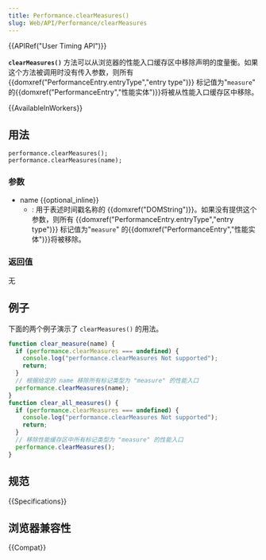 ```yaml
---
title: Performance.clearMeasures()
slug: Web/API/Performance/clearMeasures
---
```


{{APIRef("User Timing API")}}

**`clearMeasures()`** 方法可以从浏览器的性能入口缓存区中移除声明的度量衡。如果这个方法被调用时没有传入参数，则所有 {{domxref("PerformanceEntry.entryType","entry type")}} 标记值为"`measure`" 的{{domxref("PerformanceEntry","性能实体")}}将被从性能入口缓存区中移除。

{{AvailableInWorkers}}

## 用法

```
performance.clearMeasures();
performance.clearMeasures(name);
```

### 参数

- name {{optional_inline}}
  - : 用于表述时间戳名称的 {{domxref("DOMString")}}。如果没有提供这个参数，则所有 {{domxref("PerformanceEntry.entryType","entry type")}} 标记值为"`measure`" 的{{domxref("PerformanceEntry","性能实体")}}将被移除。

### 返回值

无

## 例子

下面的两个例子演示了 `clearMeasures()` 的用法。

```js
function clear_measure(name) {
  if (performance.clearMeasures === undefined) {
    console.log("performance.clearMeasures Not supported");
    return;
  }
  // 根据给定的 name 移除所有标记类型为 "measure" 的性能入口
  performance.clearMeasures(name);
}
function clear_all_measures() {
  if (performance.clearMeasures === undefined) {
    console.log("performance.clearMeasures Not supported");
    return;
  }
  // 移除性能缓存区中所有标记类型为 "measure" 的性能入口
  performance.clearMeasures();
}
```

## 规范

{{Specifications}}

## 浏览器兼容性

{{Compat}}

